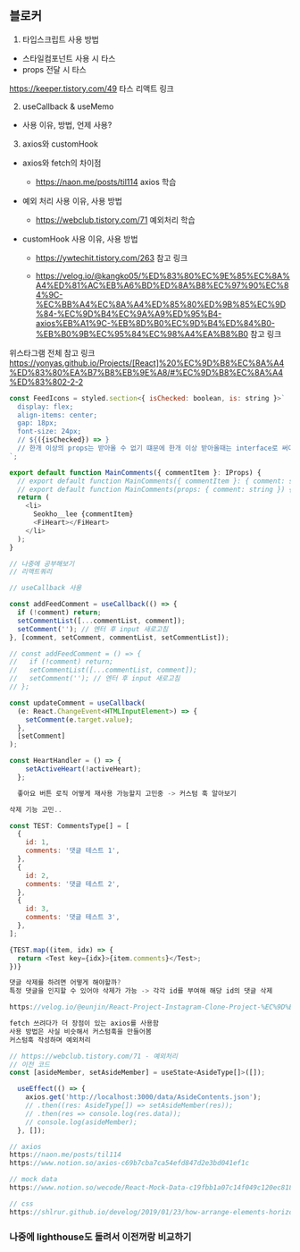 ## 블로커

1. 타입스크립트 사용 방법

- 스타일컴포넌트 사용 시 타스
- props 전달 시 타스

https://keeper.tistory.com/49 타스 리액트 링크

2. useCallback & useMemo

- 사용 이유, 방법, 언제 사용?

3. axios와 customHook

- axios와 fetch의 차이점

  - https://naon.me/posts/til114 axios 학습

- 예외 처리 사용 이유, 사용 방법

  - https://webclub.tistory.com/71 예외처리 학습

- customHook 사용 이유, 사용 방법

  - https://ywtechit.tistory.com/263 참고 링크

  - https://velog.io/@kangko05/%ED%83%80%EC%9E%85%EC%8A%A4%ED%81%AC%EB%A6%BD%ED%8A%B8%EC%97%90%EC%84%9C-%EC%BB%A4%EC%8A%A4%ED%85%80%ED%9B%85%EC%9D%84-%EC%9D%B4%EC%9A%A9%ED%95%B4-axios%EB%A1%9C-%EB%8D%B0%EC%9D%B4%ED%84%B0-%EB%B0%9B%EC%95%84%EC%98%A4%EA%B8%B0 참고 링크

위스타그램 전체 참고 링크
https://yonyas.github.io/Projects/[React]%20%EC%9D%B8%EC%8A%A4%ED%83%80%EA%B7%B8%EB%9E%A8/#%EC%9D%B8%EC%8A%A4%ED%83%802-2-2

```javascript
const FeedIcons = styled.section<{ isChecked: boolean, is: string }>`
  display: flex;
  align-items: center;
  gap: 18px;
  font-size: 24px;
  // ${({isChecked}) => }
  // 한개 이상의 props는 받아올 수 없기 떄문에 한개 이상 받아올때는 interface로 써야함
`;
```

```javascript
export default function MainComments({ commentItem }: IProps) {
  // export default function MainComments({ commentItem }: { comment: string }) { // props가 1개 일때
  // export default function MainComments(props: { comment: string }) { // 이렇게 쓰면 안됨, props받는 자식 컴포넌트에서 props의 타입을 지정해줘야함
  return (
    <li>
      Seokho__lee {commentItem}
      <FiHeart></FiHeart>
    </li>
  );
}

// 나중에 공부해보기
// 리액트쿼리
```

```javascript
// useCallback 사용

const addFeedComment = useCallback(() => {
  if (!comment) return;
  setCommentList([...commentList, comment]);
  setComment(''); // 엔터 후 input 새로고침
}, [comment, setComment, commentList, setCommentList]);

// const addFeedComment = () => {
//   if (!comment) return;
//   setCommentList([...commentList, comment]);
//   setComment(''); // 엔터 후 input 새로고침
// };

const updateComment = useCallback(
  (e: React.ChangeEvent<HTMLInputElement>) => {
    setComment(e.target.value);
  },
  [setComment]
);
```

```javascript
const HeartHandler = () => {
    setActiveHeart(!activeHeart);
  };

  좋아요 버튼 로직 어떻게 재사용 가능할지 고민중 -> 커스텀 훅 알아보기
```

```javascript
삭제 기능 고민..

const TEST: CommentsType[] = [
  {
    id: 1,
    comments: '댓글 테스트 1',
  },
  {
    id: 2,
    comments: '댓글 테스트 2',
  },
  {
    id: 3,
    comments: '댓글 테스트 3',
  },
];

{TEST.map((item, idx) => {
  return <Test key={idx}>{item.comments}</Test>;
})}

댓글 삭제를 하려면 어떻게 해야할까?
특정 댓글을 인지할 수 있어야 삭제가 가능 -> 각각 id를 부여해 해당 id의 댓글 삭제

https://velog.io/@eunjin/React-Project-Instagram-Clone-Project-%EC%9D%B8%EC%8A%A4%ED%83%80%EA%B7%B8%EB%9E%A8-%ED%81%B4%EB%A1%A0-%ED%94%84%EB%A1%9C%EC%A0%9D%ED%8A%B8
```

```javascript
fetch 쓰려다가 더 장점이 있는 axios를 사용함
사용 방법은 사실 비슷해서 커스텀훅을 만들어봄
커스텀훅 작성하며 예외처리

// https://webclub.tistory.com/71 - 예외처리
// 이전 코드
const [asideMember, setAsideMember] = useState<AsideType[]>([]);

  useEffect(() => {
    axios.get('http://localhost:3000/data/AsideContents.json');
    // .then((res: AsideType[]) => setAsideMember(res));
    // .then(res => console.log(res.data));
    // console.log(asideMember);
  }, []);
```

```javascript
// axios
https://naon.me/posts/til114
https://www.notion.so/axios-c69b7cba7ca54efd847d2e3bd041ef1c

// mock data
https://www.notion.so/wecode/React-Mock-Data-c19fbb1a07c14f049c120ec818e847ee

// css
https://shlrur.github.io/develog/2019/01/23/how-arrange-elements-horizontally-flexbox/
```

### 나중에 lighthouse도 돌려서 이전꺼랑 비교하기
